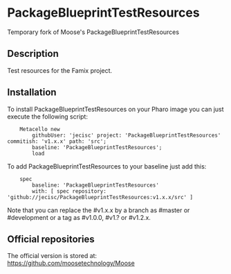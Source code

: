 # PackageBlueprintTestResources

Temporary fork of Moose's PackageBlueprintTestResources

## Description

Test resources for the Famix project.

## Installation

To install PackageBlueprintTestResources on your Pharo image you can just execute the following script:

```Smalltalk
    Metacello new
    	githubUser: 'jecisc' project: 'PackageBlueprintTestResources' commitish: 'v1.x.x' path: 'src';
    	baseline: 'PackageBlueprintTestResources';
    	load
```

To add PackageBlueprintTestResources to your baseline just add this:

```Smalltalk
    spec
    	baseline: 'PackageBlueprintTestResources'
    	with: [ spec repository: 'github://jecisc/PackageBlueprintTestResources:v1.x.x/src' ]
```

Note that you can replace the #v1.x.x by a branch as #master or #development or a tag as #v1.0.0, #v1.? or #v1.2.x.

## Official repositories

The official version is stored at: https://github.com/moosetechnology/Moose